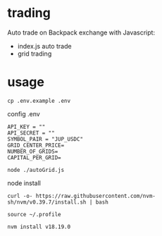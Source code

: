 # trading


Auto trade on Backpack exchange with Javascript:


- index.js auto trade
- grid trading



# usage

```
cp .env.example .env

```

config .env

```
API_KEY = ""
API_SECRET = ""
SYMBOL_PAIR = "JUP_USDC"
GRID_CENTER_PRICE=
NUMBER_OF_GRIDS=
CAPITAL_PER_GRID=
```


```
node ./autoGrid.js
```



node install

```
curl -o- https://raw.githubusercontent.com/nvm-sh/nvm/v0.39.7/install.sh | bash

source ~/.profile

nvm install v18.19.0
```